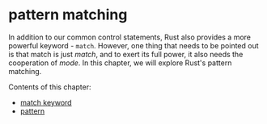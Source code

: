 # pattern matching

In addition to our common control statements, Rust also provides a more powerful keyword - `match`. However, one thing that needs to be pointed out is that match is just *match*, and to exert its full power, it also needs the cooperation of *mode*. In this chapter, we will explore Rust's pattern matching.

Contents of this chapter:
* [match keyword](match.md)
* [pattern](pattern.md)